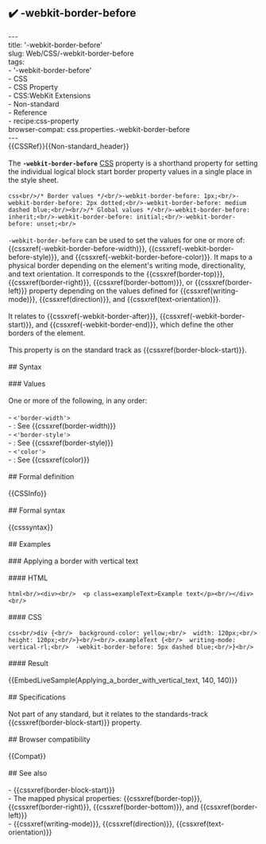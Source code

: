 ## ✔️ -webkit-border-before 
 ---<br/>title: '-webkit-border-before'<br/>slug: Web/CSS/-webkit-border-before<br/>tags:<br/>  - '-webkit-border-before'<br/>  - CSS<br/>  - CSS Property<br/>  - CSS:WebKit Extensions<br/>  - Non-standard<br/>  - Reference<br/>  - recipe:css-property<br/>browser-compat: css.properties.-webkit-border-before<br/>---<br/>{{CSSRef}}{{Non-standard_header}}<br/><br/>The **`-webkit-border-before`** [CSS](/en-US/docs/Web/CSS) property is a shorthand property for setting the individual logical block start border property values in a single place in the style sheet.<br/><br/>```css<br/>/* Border values */<br/>-webkit-border-before: 1px;<br/>-webkit-border-before: 2px dotted;<br/>-webkit-border-before: medium dashed blue;<br/><br/>/* Global values */<br/>-webkit-border-before: inherit;<br/>-webkit-border-before: initial;<br/>-webkit-border-before: unset;<br/>```<br/><br/>`-webkit-border-before` can be used to set the values for one or more of: {{cssxref(-webkit-border-before-width)}}, {{cssxref(-webkit-border-before-style)}}, and {{cssxref(-webkit-border-before-color)}}. It maps to a physical border depending on the element's writing mode, directionality, and text orientation. It corresponds to the {{cssxref(border-top)}}, {{cssxref(border-right)}}, {{cssxref(border-bottom)}}, or {{cssxref(border-left)}} property depending on the values defined for {{cssxref(writing-mode)}}, {{cssxref(direction)}}, and {{cssxref(text-orientation)}}.<br/><br/>It relates to {{cssxref(-webkit-border-after)}}, {{cssxref(-webkit-border-start)}}, and {{cssxref(-webkit-border-end)}}, which define the other borders of the element.<br/><br/>This property is on the standard track as {{cssxref(border-block-start)}}.<br/><br/>## Syntax<br/><br/>### Values<br/><br/>One or more of the following, in any order:<br/><br/>- `<'border-width'>`<br/>  - : See {{cssxref(border-width)}}<br/>- `<'border-style'>`<br/>  - : See {{cssxref(border-style)}}<br/>- `<'color'>`<br/>  - : See {{cssxref(color)}}<br/><br/>## Formal definition<br/><br/>{{CSSInfo}}<br/><br/>## Formal syntax<br/><br/>{{csssyntax}}<br/><br/>## Examples<br/><br/>### Applying a border with vertical text<br/><br/>#### HTML<br/><br/>```html<br/><div><br/>  <p class=exampleText>Example text</p><br/></div><br/>```<br/><br/>#### CSS<br/><br/>```css<br/>div {<br/>  background-color: yellow;<br/>  width: 120px;<br/>  height: 120px;<br/>}<br/><br/>.exampleText {<br/>  writing-mode: vertical-rl;<br/>  -webkit-border-before: 5px dashed blue;<br/>}<br/>```<br/><br/>#### Result<br/><br/>{{EmbedLiveSample(Applying_a_border_with_vertical_text, 140, 140)}}<br/><br/>## Specifications<br/><br/>Not part of any standard, but it relates to the standards-track {{cssxref(border-block-start)}} property.<br/><br/>## Browser compatibility<br/><br/>{{Compat}}<br/><br/>## See also<br/><br/>- {{cssxref(border-block-start)}}<br/>- The mapped physical properties: {{cssxref(border-top)}}, {{cssxref(border-right)}}, {{cssxref(border-bottom)}}, and {{cssxref(border-left)}}<br/>- {{cssxref(writing-mode)}}, {{cssxref(direction)}}, {{cssxref(text-orientation)}}<br/>